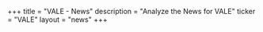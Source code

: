 +++
title = "VALE - News"
description = "Analyze the News for VALE"
ticker = "VALE"
layout = "news"
+++

